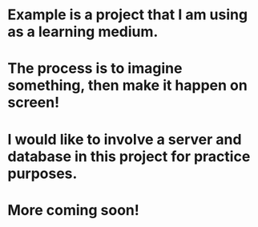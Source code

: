 # Example is a project that I am using as a learning medium.
# The process is to imagine something, then make it happen on screen!
# I would like to involve a server and database in this project for practice purposes.
# More coming soon!
